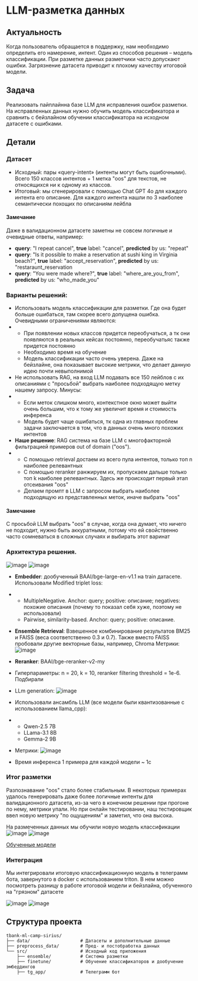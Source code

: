 # LLM-разметка данных

## Актуальность
Когда пользователь обращается в поддержку, нам необходимо определить его намерение, интент.
Один из способов решения – модель классификации.
При разметке данных разметчики часто допускают ошибки. Загрязнение датасета приводит к плохому качеству итоговой модели.

## Задача
Реализовать пайплайнна базе LLM для исправления ошибок разметки.
На исправленных данных нужно обучить модель классификатора и сравнить с бейзлайном обучении классификатора на исходном датасете с ошибками.

## Детали

### Датасет
* Исходный: пары «query-intent» (интенты могут быть ошибочными). Всего 150 классов интентов + 1 метка "oos" для текстов, не относящихся ни к одному из классов.
* Итоговый: мы сгенерировали с помощью Chat GPT 4o для каждого интента его описание. Для каждого интента нашли по 3 наиболее семантически похощих по описаниям лейбла

#### Замечание
Даже в валидационном датасете заметны не совсем логичные и очевидные ответы, например:
- **query**: "I repeat cancel", **true** label: "cancel", **predicted** by us: "repeat"
- **query**: "Is it possible to make a reservation at sushi king in Virginia beach?", **true** label: "accept_reservation", **predicted** by us: "restaraunt_reservation
- **query**: "You were made where?", **true** label: "where_are_you_from", **predicted** by us: "who_made_you"

### Варианты решений:
* Использовать модель классификации для разметки. Где она будет больше ошибаться, там скорее всего допущена ошибка. Очевидными ограничениями являются:
* * При появлении новых классов придется переобучаться, а тк они появляются в реальных кейсах постоянно, переобучатьяс также придется постоянно
  * Необходимо время на обучение
  * Модель классификации часто очень уверена. Даже на бейзлайне, она показывает высокие метрики, что делает данную идею почти невыполнимой
* Не использовать RAG, на вход LLM подавать все 150 лейблов с их описаниями с "просьбой" выбрать наиболее подходящую метку нашему запросу. Минусы:
* * Если меток слишком много, контекстное окно может выйти очень большим, что к тому же увеличит время и стоимость инференса
  * Модель будет чаще ошибаться, тк одна из главных проблем задачи заключается в том, что в данных очень много похожих интентов
* **Наше решение**: RAG система на базе LLM с многофакторной фильтрацией примеров out of domain ("oos").
* * С помощью retrieval достаем из всего пула интентов, только топ n наиболее релевантных
  * С помощью reranker ранжируем их, пропускаем дальше только топ k наиболее релевантных. Здесь же происходит первый этап отсеивания "oos"
  * Делаем промпт в LLM с запросом выбрать наиболее подходящую из представленных меток, иначе выбрать "oos"
 
#### Замечание
С просьбой LLM выбрать "oos" в случае, когда она думает, что ничего не подходит, нужно быть аккуратными, потому что ей свойственно часто сомневаться в сложных случаях и выбирать этот варинат

### Архитектура решения.
![image](https://github.com/user-attachments/assets/5bc6769f-8fcf-44ab-9c05-66fc7c5ebc77)
![image](https://github.com/user-attachments/assets/d397ff1d-41d1-49e6-8253-55e34970f066)

* **Embedder**: дообученный BAAI/bge-large-en-v1.1 на train датасете. Использовали Modified triplet loss:
* * MultipleNegative. Anchor: query; positive: описание; negatives: похожие описания (почему то показал себя хуже, поэтому не использовали)
  * Pairwise, similarity-based. Anchor: query; positive: описание.
* **Ensemble Retrieval**: Взвешенное комбинирование результатов BM25 и FAISS (веса соответственно 0.3 и 0.7). Также вместо FAISS пробовали другие векторные базы, например, Chroma
Метрики: ![image](https://github.com/user-attachments/assets/8b5ccbd7-d4f2-4431-a118-c97bba6b32ab)
* **Reranker**: BAAI/bge-reranker-v2-my
* Гиперпараметры: n = 20, k = 10, reranker filtering threshold = 1e-6. Подбирали

* LLm generation: ![image](https://github.com/user-attachments/assets/db93f8f0-1165-4bac-9c27-4c850d07d361)
* Использовали ансамбль LLM (все модели были квантизованные с использованием llama_cpp): 
* * Qwen-2.5 7B
  * LLama-3.1 8B
  * Gemma-2 9B
* Метрики: ![image](https://github.com/user-attachments/assets/f9bc9387-7456-4095-a790-d91814b0814e)
* Время инференса 1 примера для каждой модели ~ 1с

### Итог разметки
Разпознавание "oos" стало более стабильным. В некоторых примерах удалось генерировать даже более логичные интенты для валидационного датасета, из-за чего в конечном решении при прогоне по нему, метрики упали. Но при онлайн тестировании, наш тестировщик ввел новую метрику "по ощущениям" и заметил, что она высока.

На размеченных данных мы обучили новую модель классификации
![image](https://github.com/user-attachments/assets/909d197b-e1af-462a-81ab-67fa72bfcd3c)
![image](https://github.com/user-attachments/assets/12b4f319-dd06-41db-814f-edf2d921f3dc)

[Обученные модели](https://huggingface.co/chinchilla04)

### Интеграция
Мы интегрировали итоговую классификационную модель в телеграмм бота, завернутого в docker с использованием triton. В нем можно посмотреть разницу в работе итоговой модели и бейзлайна, обученного на "грязном" датасете

![image](https://github.com/user-attachments/assets/7215bac8-2dc0-4733-8cae-31866e4e128b)
![image](https://github.com/user-attachments/assets/2ef32f14-bcdf-4a9f-b0f5-43370aadf7a8)

## Структура проекта
```
tbank-ml-camp-sirius/
├── data/                   # Датасеты и дополнительные данные
├── preprocess_data/        # Пред- и постобработка данных
└── src/                    # Исходный код приложения
    ├── ensemble/           # Система разметки
    ├── finetune/           # Обучение классификаторов и дообучение эмбеддингов
    ├── tg_app/             # Телеграмм бот 
```
